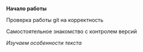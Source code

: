 **Начало работы**

Проверка работы git на корректность

Самостоятельное знакомство с контролем версий

*Изучаем особенности текста*



